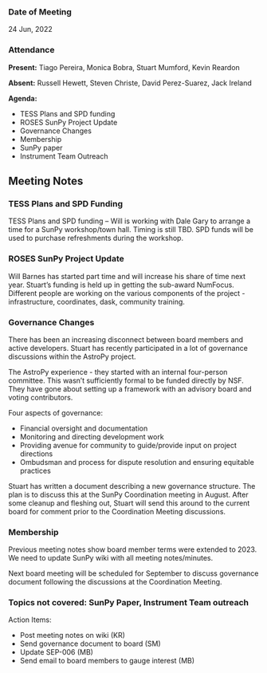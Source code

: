 
### Date of Meeting

24 Jun, 2022

### Attendance

**Present:** Tiago Pereira, Monica Bobra, Stuart Mumford, Kevin Reardon

**Absent:** Russell Hewett, Steven Christe, David Perez-Suarez, Jack Ireland

**Agenda:**

* TESS Plans and SPD funding
* ROSES SunPy Project Update
* Governance Changes
* Membership
* SunPy paper
* Instrument Team Outreach

## Meeting Notes

### TESS Plans and SPD Funding
TESS Plans and SPD funding – Will is working with Dale Gary to arrange a time for a SunPy workshop/town hall. Timing is still TBD. SPD funds will be used to purchase refreshments during the workshop.

### ROSES SunPy Project Update
Will Barnes has started part time and will increase his share of time next year. Stuart’s funding is held up in getting the sub-award NumFocus. Different people are working on the various components of the project - infrastructure, coordinates, dask, community training.

### Governance Changes
There has been an increasing disconnect between board members and active developers. Stuart has recently participated in a lot of governance discussions within the AstroPy project.

The AstroPy experience - they started with an internal four-person committee. This wasn’t sufficiently formal to be funded directly by NSF. They have gone about setting up a framework with an advisory board and voting contributors.

Four aspects of governance:
* Financial oversight and documentation
* Monitoring and directing development work
* Providing avenue for community to guide/provide input on project directions
* Ombudsman and process for dispute resolution and ensuring equitable practices

Stuart has written a document describing a new governance structure. The plan is to discuss this at the SunPy Coordination meeting in August. After some cleanup and fleshing out, Stuart  will send this around to the current board for comment prior to the Coordination Meeting discussions.

### Membership
Previous meeting notes show board member terms were extended to 2023. We need to update SunPy wiki with all meeting notes/minutes.

Next board meeting will be scheduled for September to discuss governance document following the discussions at the Coordination Meeting.

### Topics not covered: SunPy Paper, Instrument Team outreach

Action Items:
* Post meeting notes on wiki (KR)
* Send governance document to board (SM)
* Update SEP-006 (MB)
* Send email to board members to gauge interest (MB)
